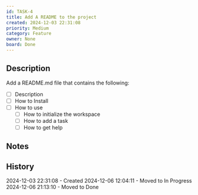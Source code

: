 ```yaml
---
id: TASK-4
title: Add A README to the project
created: 2024-12-03 22:31:08
priority: Medium
category: Feature
owner: None
board: Done
---
```


## Description
Add a README.md file that contains the following:

- [ ] Description
- [ ] How to Install
- [ ] How to use
    - [ ] How to initialize the workspace
    - [ ] How to add a task
    - [ ] How to get help

## Notes


## History
2024-12-03 22:31:08 - Created
2024-12-06 12:04:11 - Moved to In Progress
2024-12-06 21:13:10 - Moved to Done
